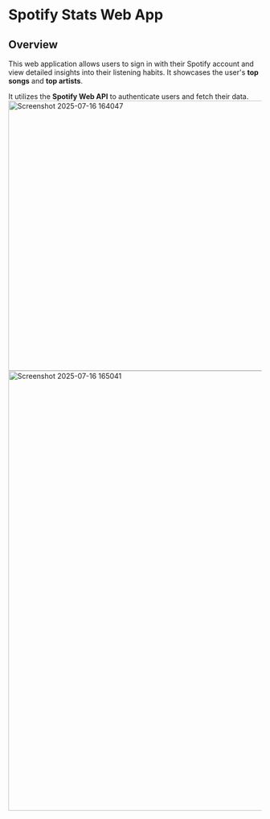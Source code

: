 # Spotify Stats Web App

## Overview

This web application allows users to sign in with their Spotify account and view detailed insights into their listening habits. 
It showcases the user's **top songs** and **top artists**. 

It utilizes the **Spotify Web API** to authenticate users and fetch their data.
<img width="1117" height="537" alt="Screenshot 2025-07-16 164047" src="https://github.com/user-attachments/assets/83b94d40-b9cc-4b66-ad3b-e76f8144a7f4" />
<img width="1919" height="875" alt="Screenshot 2025-07-16 165041" src="https://github.com/user-attachments/assets/28749944-37b9-4c89-accd-5500d37a8e60" />
